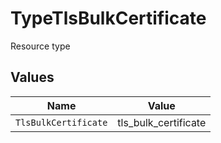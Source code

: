 # TypeTlsBulkCertificate

Resource type


## Values

| Name                 | Value                |
| -------------------- | -------------------- |
| `TlsBulkCertificate` | tls_bulk_certificate |
